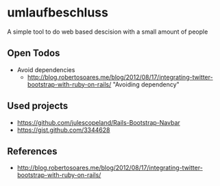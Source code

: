 umlaufbeschluss
===============

A simple tool to do web based descision with a small amount of people

Open Todos
----------
* Avoid dependencies
	* http://blog.robertosoares.me/blog/2012/08/17/integrating-twitter-bootstrap-with-ruby-on-rails/ "Avoiding dependency" 

Used projects
-------------
* https://github.com/julescopeland/Rails-Bootstrap-Navbar
* https://gist.github.com/3344628

References
----------
* http://blog.robertosoares.me/blog/2012/08/17/integrating-twitter-bootstrap-with-ruby-on-rails/
